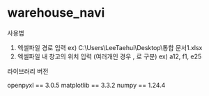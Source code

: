 # warehouse_navi
사용법
1. 엑셀파일 경로 입력 ex) C:\Users\LeeTaehui\Desktop\통합 문서1.xlsx
2. 엑셀파일 내 창고의 위치 입력 (여러개인 경우 , 로 구분) ex) a12, f1, e25

라이브러리 버전

openpyxl == 3.0.5
matplotlib == 3.3.2
numpy == 1.24.4
